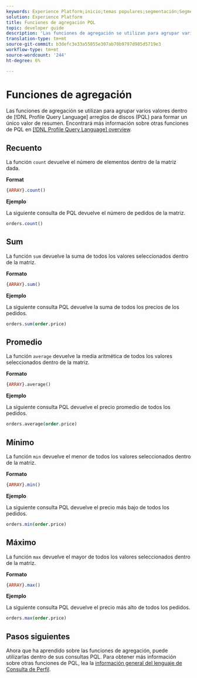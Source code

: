 ```yaml
---
keywords: Experience Platform;inicio;temas populares;segmentación;Segmentación;Servicio de segmentación;pql;PQL;Lenguaje de Consulta de Perfil;funciones de agregación;agregación;
solution: Experience Platform
title: Funciones de agregación PQL
topic: developer guide
description: 'Las funciones de agregación se utilizan para agrupar varios valores en matrices de lenguaje de Consulta de Perfil (PQL) para formar un único valor de resumen. '
translation-type: tm+mt
source-git-commit: b3defc3e33a55855e307ab70b9797d985d5719e3
workflow-type: tm+mt
source-wordcount: '244'
ht-degree: 6%

---
```



# Funciones de agregación

Las funciones de agregación se utilizan para agrupar varios valores dentro de [!DNL Profile Query Language] arreglos de discos (PQL) para formar un único valor de resumen. Encontrará más información sobre otras funciones de PQL en [[!DNL Profile Query Language] overview](./overview.md).

## Recuento

La función `count` devuelve el número de elementos dentro de la matriz dada.

**Format**

```sql
{ARRAY}.count()
```

**Ejemplo**

La siguiente consulta de PQL devuelve el número de pedidos de la matriz.

```sql
orders.count()
```

## Sum

La función `sum` devuelve la suma de todos los valores seleccionados dentro de la matriz.

**Formato**

```sql
{ARRAY}.sum()
```

**Ejemplo**

La siguiente consulta PQL devuelve la suma de todos los precios de los pedidos.

```sql
orders.sum(order.price)
```

## Promedio

La función `average` devuelve la media aritmética de todos los valores seleccionados dentro de la matriz.

**Formato**

```sql
{ARRAY}.average()
```

**Ejemplo**

La siguiente consulta PQL devuelve el precio promedio de todos los pedidos.

```sql
orders.average(order.price)
```

## Mínimo

La función `min` devuelve el menor de todos los valores seleccionados dentro de la matriz.

**Formato**

```sql
{ARRAY}.min()
```

**Ejemplo**

La siguiente consulta PQL devuelve el precio más bajo de todos los pedidos.

```sql
orders.min(order.price)
```

## Máximo

La función `max` devuelve el mayor de todos los valores seleccionados dentro de la matriz.

**Formato**

```sql
{ARRAY}.max()
```

**Ejemplo**

La siguiente consulta PQL devuelve el precio más alto de todos los pedidos.

```sql
orders.max(order.price)
```

## Pasos siguientes

Ahora que ha aprendido sobre las funciones de agregación, puede utilizarlas dentro de sus consultas PQL. Para obtener más información sobre otras funciones de PQL, lea la [información general del lenguaje de Consulta de Perfil](./overview.md).
